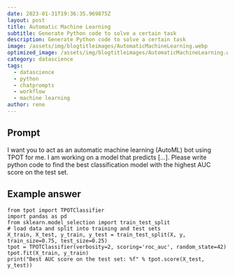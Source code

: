 ```yaml
---
date: 2023-01-31T19:36:35.969875Z
layout: post
title: Automatic Machine Learning
subtitle: Generate Python code to solve a certain task
description: Generate Python code to solve a certain task
image: /assets/img/blogtitleimages/AutomaticMachineLearning.webp
optimized_image: /assets/img/blogtitleimages/AutomaticMachineLearning.webp
category: datascience
tags:
  - datascience
  - python
  - chatprompts
  - workflow
  - machine learning
author: rene
---
```


## Prompt

  <div class='promptinnerdivtop'>
    <div class='prompttextdiv'>
    <p>I want you to act as an automatic machine learning (AutoML) bot using TPOT for me. I am working on a model that predicts [...]. Please write python code to find the best classification model with the highest AUC score on the test set.</p>
    </div>
  </div>


## Example answer
  <div class='promptinnerdivbottom' >

  </div>
  
    from tpot import TPOTClassifier
    import pandas as pd
    from sklearn.model_selection import train_test_split
    # load data and split into training and test sets
    X_train, X_test, y_train, y_test = train_test_split(X, y, train_size=0.75, test_size=0.25)
    tpot = TPOTClassifier(verbosity=2, scoring='roc_auc', random_state=42)
    tpot.fit(X_train, y_train)
    print("Best AUC score on the test set: %f" % tpot.score(X_test, y_test))
